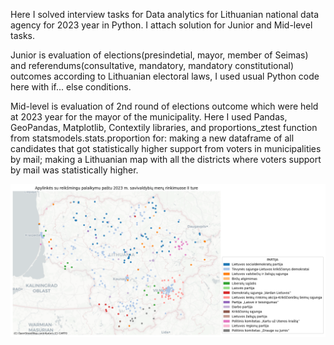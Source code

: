 Here I solved interview tasks for Data analytics for Lithuanian national data agency for 2023 year in Python.
I attach solution for Junior and Mid-level tasks.

Junior is evaluation of elections(presindetial, mayor, member of Seimas) and referendums(consultative, mandatory, mandatory constitutional) outcomes according to Lithuanian electoral laws,  I used usual Python code here with if... else conditions.

Mid-level is evaluation of 2nd round of elections outcome which were held at 2023 year for the mayor of the municipality. 
Here I used Pandas, GeoPandas, Matplotlib, Contextily libraries, and proportions_ztest function from statsmodels.stats.proportion for:
making a new dataframe of all candidates that got statistically higher support from voters in municipalities by mail;
making a Lithuanian map with all the districts where voters support by mail was statistically higher.

![Chart 1](map_new.jpg)
